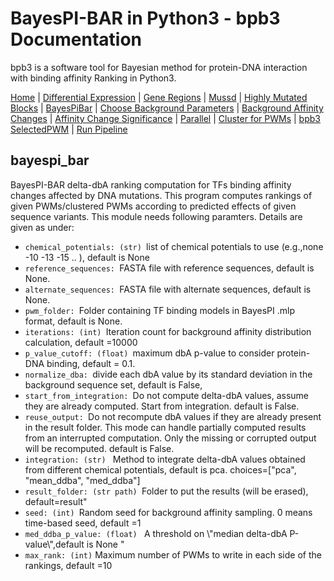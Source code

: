 # BayesPI-BAR in Python3 - bpb3 Documentation

bpb3 is a software tool for Bayesian method for protein-DNA interaction with binding affinity Ranking in Python3.


[Home](index.md) | [Differential Expression](differential_expression.md) | [Gene Regions](gene_regions.md) | [Mussd](mussd.md) | [Highly Mutated Blocks](highly_mutated_blocks.md) | [BayesPiBar](bayespi_bar.md) | [Choose Background Parameters](choose_background_parameters.md) | [Background Affinity Changes](background_affinity_changes.md) | [Affinity Change Significance](affinity_change_significance_test.md) | [Parallel](parallel.md) | [Cluster for PWMs](make_cluster4pwm.md) | [bpb3 SelectedPWM](bpb3selectedPWM.md)  | [Run Pipeline](run_pipeline.md) 

## bayespi_bar
<p>BayesPI-BAR delta-dbA ranking computation for TFs binding affinity changes affected by DNA mutations. This program computes rankings of given PWMs/clustered PWMs according to predicted effects of given sequence variants. This module needs following paramters. Details are given as under: </p>

<ul>
  <li><code>chemical_potentials: (str) </code>list of chemical potentials to use (e.g.,none -10 -13 -15 .. ), default is None </li>
  <li><code>reference_sequences: </code>FASTA file with reference sequences, default is None.</li>
  <li><code>alternate_sequences: </code>FASTA file with alternate sequences, default is None.</li>
  <li><code>pwm_folder: </code>Folder containing TF binding models in BayesPI .mlp format, default is None.</li>
  <li><code>iterations: (int) </code>Iteration count for background affinity distribution calculation, default =10000 </li>
  <li><code>p_value_cutoff: (float) </code>maximum dbA p-value to consider protein-DNA binding, default = 0.1.</li>
  <li><code>normalize_dba: </code>divide each dbA value by its standard deviation in the background sequence set, default is False,</li>
  <li><code>start_from_integration: </code>Do not compute delta-dbA values, assume they are already computed. Start from integration. default is False.</li>
  <li><code>reuse_output: </code>Do not recompute dbA values if they are already present in the result folder. This mode can handle partially computed results from an interrupted computation. Only the missing or corrupted output will be recomputed. default is False.</li>
  <li><code>integration: (str) </code> Method to integrate delta-dbA values obtained from different chemical potentials, default is pca. choices=["pca", "mean_ddba", "med_ddba"] </li>
  <li><code>result_folder: (str path) </code>Folder to put the results (will be erased), default=result"</li>
  <li><code>seed: (int) </code>Random seed for background affinity sampling. 0 means time-based seed, default =1 </li>
  <li><code>med_ddba_p_value: (float) </code> A threshold on \"median delta-dbA P-value\",default is None "</li>
  <li><code>max_rank: (int)</code> Maximum number of PWMs to write in each side of the rankings, default =10</li>
 
  </ul>
  
